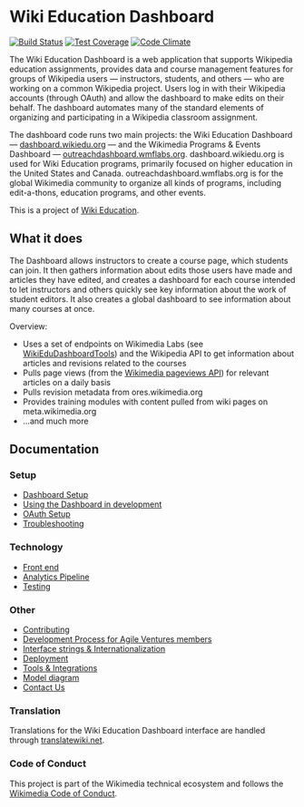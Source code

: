 # Wiki Education Dashboard

[![Build Status](https://travis-ci.org/WikiEducationFoundation/WikiEduDashboard.svg?branch=master)](https://travis-ci.org/WikiEducationFoundation/WikiEduDashboard)
[![Test Coverage](https://codeclimate.com/github/WikiEducationFoundation/WikiEduDashboard/badges/coverage.svg)](https://codeclimate.com/github/WikiEducationFoundation/WikiEduDashboard)
[![Code Climate](https://codeclimate.com/github/WikiEducationFoundation/WikiEduDashboard/badges/gpa.svg)](https://codeclimate.com/github/WikiEducationFoundation/WikiEduDashboard)

The Wiki Education Dashboard is a web application that supports Wikipedia education assignments, provides data and course management features for groups of Wikipedia users — instructors, students, and others — who are working on a common Wikipedia project. Users log in with their Wikipedia accounts (through OAuth) and allow the dashboard to make edits on their behalf. The dashboard automates many of the standard elements of organizing and participating in a Wikipedia classroom assignment.

The dashboard code runs two main projects: the Wiki Education Dashboard — [dashboard.wikiedu.org](https://dashboard.wikiedu.org) — and the Wikimedia Programs & Events Dashboard — [outreachdashboard.wmflabs.org](https://outreachdashboard.wmflabs.org). dashboard.wikiedu.org is used for Wiki Education programs, primarily focused on higher education in the United States and Canada. outreachdashboard.wmflabs.org is for the global Wikimedia community to organize all kinds of programs, including edit-a-thons, education programs, and other events.

This is a project of [Wiki Education](https://wikiedu.org).

## What it does

The Dashboard allows instructors to create a course page, which students can join. It then gathers information about edits those users have made and articles they have edited, and creates a dashboard for each course intended to let instructors and others quickly see key information about the work of student editors. It also creates a global dashboard to see information about many courses at once.

Overview:
 * Uses a set of endpoints on Wikimedia Labs (see [WikiEduDashboardTools](https://github.com/WikiEducationFoundation/WikiEduDashboardTools)) and the Wikipedia API to get information about articles and revisions related to the courses
 * Pulls page views (from the [Wikimedia pageviews API](https://wikimedia.org/api/rest_v1/#!/Pageviews_data/get_metrics_pageviews)) for relevant articles on a daily basis
 * Pulls revision metadata from ores.wikimedia.org
 * Provides training modules with content pulled from wiki pages on meta.wikimedia.org
 * ...and much more

## Documentation
### Setup
- [Dashboard Setup](docs/setup.md)
- [Using the Dashboard in development](docs/user_roles.md)
- [OAuth Setup](docs/oauth.md)
- [Troubleshooting](docs/troubleshooting.md)

### Technology
- [Front end](docs/frontend.md)
- [Analytics Pipeline](docs/importers.md)
- [Testing](docs/testing.md)

### Other
- [Contributing](CONTRIBUTING.md)
- [Development Process for Agile Ventures members](docs/dev_process.md)
- [Interface strings & Internationalization](docs/i18n.md)
- [Deployment](docs/deploy.md)
- [Tools & Integrations](docs/tools.md)
- [Model diagram](erd.pdf)
- [Contact Us](CONTACTUS.md)

### Translation
Translations for the Wiki Education Dashboard interface are handled through [translatewiki.net](https://translatewiki.net/wiki/Translating:Wiki_Ed_Dashboard).

### Code of Conduct
This project is part of the Wikimedia technical ecosystem and follows the [Wikimedia Code of Conduct](https://www.mediawiki.org/wiki/Code_of_Conduct).
